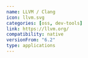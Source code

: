 ```yaml
---
name: LLVM / Clang
icon: llvm.svg
categories: [oss, dev-tools]
link: https://llvm.org/
compatibility: native
versionFrom: "6.2"
type: applications
---
```

